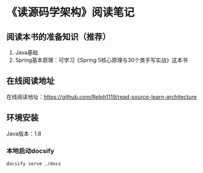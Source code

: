 # 《读源码学架构》阅读笔记

## 阅读本书的准备知识（推荐）
1. Java基础
2. Spring基本原理：可学习《Spring 5核心原理与30个类手写实战》这本书

## 在线阅读地址
在线阅读地址：https://github.com/Relph1119/read-source-learn-architecture

## 环境安装
Java版本：1.8

### 本地启动docsify
```shell
docsify serve ./docs
```